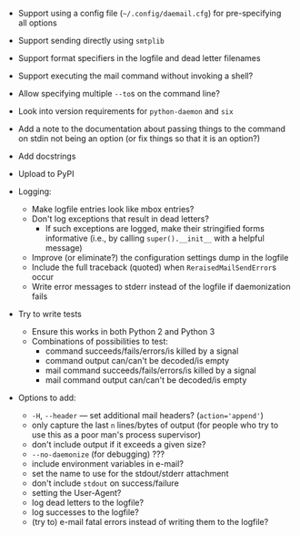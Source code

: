 - Support using a config file (`~/.config/daemail.cfg`) for pre-specifying all
  options
- Support sending directly using `smtplib`
- Support format specifiers in the logfile and dead letter filenames
- Support executing the mail command without invoking a shell?
- Allow specifying multiple `--to`s on the command line?
- Look into version requirements for `python-daemon` and `six`
- Add a note to the documentation about passing things to the command on stdin
  not being an option (or fix things so that it is an option?)
- Add docstrings
- Upload to PyPI

- Logging:
    - Make logfile entries look like mbox entries?
    - Don't log exceptions that result in dead letters?
        - If such exceptions are logged, make their stringified forms
          informative (i.e., by calling `super().__init__` with a helpful
          message)
    - Improve (or eliminate?) the configuration settings dump in the logfile
    - Include the full traceback (quoted) when `ReraisedMailSendError`s occur
    - Write error messages to stderr instead of the logfile if daemonization
      fails

- Try to write tests
    - Ensure this works in both Python 2 and Python 3
    - Combinations of possibilities to test:
        - command succeeds/fails/errors/is killed by a signal
        - command output can/can't be decoded/is empty
        - mail command succeeds/fails/errors/is killed by a signal
        - mail command output can/can't be decoded/is empty

- Options to add:
    - `-H`, `--header` — set additional mail headers? (`action='append'`)
    - only capture the last `n` lines/bytes of output (for people who try to
      use this as a poor man's process supervisor)
    - don't include output if it exceeds a given size?
    - `--no-daemonize` (for debugging) ???
    - include environment variables in e-mail?
    - set the name to use for the stdout/stderr attachment
    - don't include `stdout` on success/failure
    - setting the User-Agent?
    - log dead letters to the logfile?
    - log successes to the logfile?
    - (try to) e-mail fatal errors instead of writing them to the logfile?

